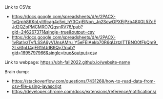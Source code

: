 Link to CSVs: 

- https://docs.google.com/spreadsheets/d/e/2PACX-1vQrph8KKoLylt9cag4c5nj_hY3CxjEINon_Jq2ScwOPXEjPzb48XGL5ZcEJd2QZpPMCMRO7QqsnRV76/pub?gid=246267371&single=true&output=csv
- https://docs.google.com/spreadsheets/d/e/2PACX-1vRatIvzTvfLSSA6yVUnsAMru_Y5eFEIAekb70R6qUztzlTTBNO0fFkQm9_2Ls6fpU4gER1hUrlB9Qy7/pub?gid=1695797966&single=true&output=csv

Link to webpage: https://ubh-fall2022.github.io/website-name

Brain dump:

- https://stackoverflow.com/questions/7431268/how-to-read-data-from-csv-file-using-javascript 
- https://developer.chrome.com/docs/extensions/reference/notifications/
